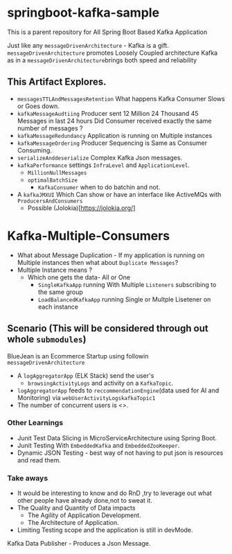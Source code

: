 # springboot-kafka-sample

This is a parent repository for All Spring Boot Based Kafka Application 

Just like any `messageDrivenArchitecture` - Kafka is a gift.
`messageDrivenArchitecture`  promotes Loosely Coupled architecture 
Kafka as in a `messageDrivenArchitecture`brings both speed and reliability


## This Artifact Explores.

* `messagesTTLAndMessagesRetention` What happens Kafka Consumer Slows or Goes down.
* `kafkaMessageAudtiing` Producer sent 12 Million 24 Thousand 45 Messages in last 24 hours Did Consumer received exactly the same number of messages ?
* `kafkaMessageRedundancy` Application is running on Multiple instances
* `kafkaMessageOrdering` Producer Sequencing is Same as Consumer Consuming.
* `serializeAnddeserialize` Complex Kafka Json messages.
* `kafkaPerformance` settings `InfraLevel` and `ApplicationLevel`.
	* `MillionNullMessages` 
	* `optimalBatchSize` 
		* `KafkaConsumer` when to do batchin and not.
* A `kafkaJMXUI`  Which Can show or have an interface like ActiveMQs with `ProducersAndConsumers`
	* Possible (Jolokia)[https://jolokia.org/]


# Kafka-Multiple-Consumers

* What about Message Duplication - If my application is running on Multiple instances then what about `Duplicate Messages`?
* Multiple Instance means ?
  * Which one gets the data- All or One
    * `SingleKafkaApp` running With Multiple `Listeners` subscribing to the same group 
    * `LoadBalancedKafkaApp` running Single or Multple Lisetener on each instance 




## Scenario (This will be considered through out whole `submodules`)

BlueJean is an Ecommerce Startup using followin `messageDrivenArchitecture`

* A `logAggregatorApp` (ELK Stack) send the user's 
  * `browsingActivityLogs` and activity on a `KafkaTopic`.
* `logAggregatorApp` feeds to `reccommendationEngine`(data used for AI and Monitoring) via `webUserActivityLogskafkaTopic1`
* The number of concurrent users is <>.


### Other Learnings
* Junit Test Data Slicing in MicroServiceArchitecture using Spring Boot.
* Junit Testing With `EmbeddedKafka` and `EmbeddedZooKeeper`.
* Dynamic JSON Testing - best way of not having to put json is resources and read them.

### Take aways
* It would be interesting to know and do RnD ,try to leverage out what other people
have already done,not to sweat it.
* The Quality and Quantity of Data impacts
	* The Agility of Application Development.
	* The Architecture of Application.
* Limiting Testing scope and the application is still in devMode.



Kafka Data Publisher - Produces a Json Message.